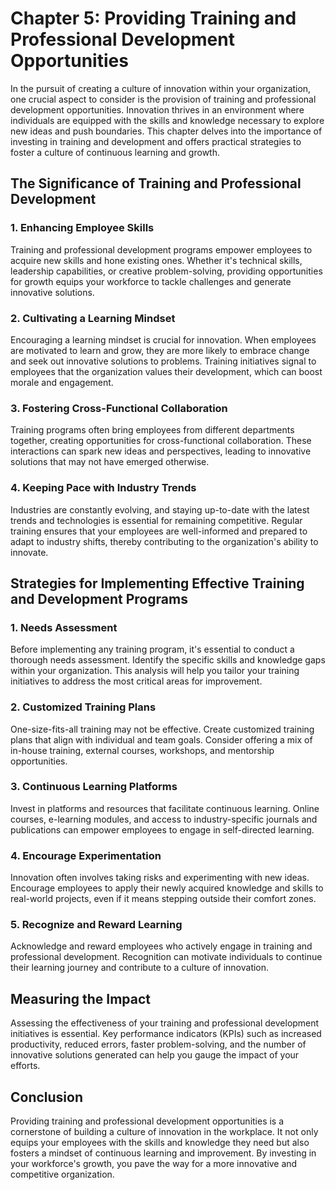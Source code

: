 Chapter 5: Providing Training and Professional Development Opportunities
========================================================================

In the pursuit of creating a culture of innovation within your organization, one crucial aspect to consider is the provision of training and professional development opportunities. Innovation thrives in an environment where individuals are equipped with the skills and knowledge necessary to explore new ideas and push boundaries. This chapter delves into the importance of investing in training and development and offers practical strategies to foster a culture of continuous learning and growth.

The Significance of Training and Professional Development
---------------------------------------------------------

### **1. Enhancing Employee Skills**

Training and professional development programs empower employees to acquire new skills and hone existing ones. Whether it's technical skills, leadership capabilities, or creative problem-solving, providing opportunities for growth equips your workforce to tackle challenges and generate innovative solutions.

### **2. Cultivating a Learning Mindset**

Encouraging a learning mindset is crucial for innovation. When employees are motivated to learn and grow, they are more likely to embrace change and seek out innovative solutions to problems. Training initiatives signal to employees that the organization values their development, which can boost morale and engagement.

### **3. Fostering Cross-Functional Collaboration**

Training programs often bring employees from different departments together, creating opportunities for cross-functional collaboration. These interactions can spark new ideas and perspectives, leading to innovative solutions that may not have emerged otherwise.

### **4. Keeping Pace with Industry Trends**

Industries are constantly evolving, and staying up-to-date with the latest trends and technologies is essential for remaining competitive. Regular training ensures that your employees are well-informed and prepared to adapt to industry shifts, thereby contributing to the organization's ability to innovate.

Strategies for Implementing Effective Training and Development Programs
-----------------------------------------------------------------------

### **1. Needs Assessment**

Before implementing any training program, it's essential to conduct a thorough needs assessment. Identify the specific skills and knowledge gaps within your organization. This analysis will help you tailor your training initiatives to address the most critical areas for improvement.

### **2. Customized Training Plans**

One-size-fits-all training may not be effective. Create customized training plans that align with individual and team goals. Consider offering a mix of in-house training, external courses, workshops, and mentorship opportunities.

### **3. Continuous Learning Platforms**

Invest in platforms and resources that facilitate continuous learning. Online courses, e-learning modules, and access to industry-specific journals and publications can empower employees to engage in self-directed learning.

### **4. Encourage Experimentation**

Innovation often involves taking risks and experimenting with new ideas. Encourage employees to apply their newly acquired knowledge and skills to real-world projects, even if it means stepping outside their comfort zones.

### **5. Recognize and Reward Learning**

Acknowledge and reward employees who actively engage in training and professional development. Recognition can motivate individuals to continue their learning journey and contribute to a culture of innovation.

Measuring the Impact
--------------------

Assessing the effectiveness of your training and professional development initiatives is essential. Key performance indicators (KPIs) such as increased productivity, reduced errors, faster problem-solving, and the number of innovative solutions generated can help you gauge the impact of your efforts.

Conclusion
----------

Providing training and professional development opportunities is a cornerstone of building a culture of innovation in the workplace. It not only equips your employees with the skills and knowledge they need but also fosters a mindset of continuous learning and improvement. By investing in your workforce's growth, you pave the way for a more innovative and competitive organization.
